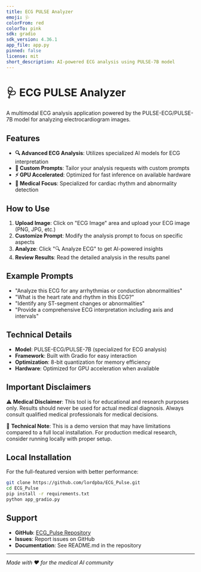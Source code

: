 ```yaml
---
title: ECG PULSE Analyzer
emoji: 🩺
colorFrom: red
colorTo: pink
sdk: gradio
sdk_version: 4.36.1
app_file: app.py
pinned: false
license: mit
short_description: AI-powered ECG analysis using PULSE-7B model
---
```


# 🩺 ECG PULSE Analyzer

A multimodal ECG analysis application powered by the PULSE-ECG/PULSE-7B model for analyzing electrocardiogram images.

## Features

- **🔍 Advanced ECG Analysis**: Utilizes specialized AI models for ECG interpretation
- **📝 Custom Prompts**: Tailor your analysis requests with custom prompts
- **⚡ GPU Accelerated**: Optimized for fast inference on available hardware
- **🎯 Medical Focus**: Specialized for cardiac rhythm and abnormality detection

## How to Use

1. **Upload Image**: Click on "ECG Image" area and upload your ECG image (PNG, JPG, etc.)
2. **Customize Prompt**: Modify the analysis prompt to focus on specific aspects
3. **Analyze**: Click "🔍 Analyze ECG" to get AI-powered insights
4. **Review Results**: Read the detailed analysis in the results panel

## Example Prompts

- "Analyze this ECG for any arrhythmias or conduction abnormalities"
- "What is the heart rate and rhythm in this ECG?"
- "Identify any ST-segment changes or abnormalities"
- "Provide a comprehensive ECG interpretation including axis and intervals"

## Technical Details

- **Model**: PULSE-ECG/PULSE-7B (specialized for ECG analysis)
- **Framework**: Built with Gradio for easy interaction
- **Optimization**: 8-bit quantization for memory efficiency
- **Hardware**: Optimized for GPU acceleration when available

## Important Disclaimers

⚠️ **Medical Disclaimer**: This tool is for educational and research purposes only. Results should never be used for actual medical diagnosis. Always consult qualified medical professionals for medical decisions.

🔧 **Technical Note**: This is a demo version that may have limitations compared to a full local installation. For production medical research, consider running locally with proper setup.

## Local Installation

For the full-featured version with better performance:

```bash
git clone https://github.com/lordpba/ECG_Pulse.git
cd ECG_Pulse
pip install -r requirements.txt
python app_gradio.py
```

## Support

- **GitHub**: [ECG_Pulse Repository](https://github.com/lordpba/ECG_Pulse)
- **Issues**: Report issues on GitHub
- **Documentation**: See README.md in the repository

---

*Made with ❤️ for the medical AI community*